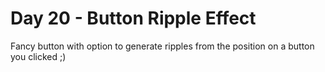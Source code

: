 # Day 20 - Button Ripple Effect

Fancy button with option to generate ripples from the position on a button you clicked ;)
